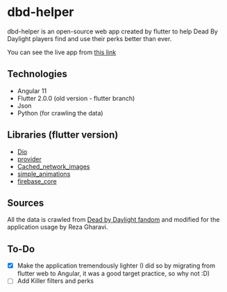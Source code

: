 # dbd-helper
dbd-helper is an open-source web app created by flutter to help Dead By Daylight players find and use their perks better than ever.

You can see the live app from [this link](http://dead-by-daylight-helper.web.app/)

## Technologies
- Angular 11
- Flutter 2.0.0 (old version - flutter branch)
- Json
- Python (for crawling the data)

## Libraries (flutter version)
- [Dio](https://pub.dev/packages/dio)
- [provider](https://pub.dev/packages/provider)
- [Cached_network_images](https://pub.dev/packages/cached_network_image)
- [simple_animations](https://pub.dev/packages/simple_animations)
- [firebase_core](https://pub.dev/packages/firebase_core)

## Sources
All the data is crawled from [Dead by Daylight fandom](https://deadbydaylight.fandom.com) and modified for the application usage by Reza Gharavi.

## To-Do
- [X] Make the application tremendously lighter (I did so by migrating from flutter web to Angular, it was a good target practice, so why not :D)
- [ ] Add Killer filters and perks
